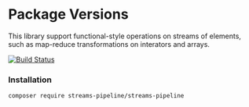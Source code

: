 # Package Versions

This library support functional-style operations on streams of elements, such as map-reduce transformations on interators and arrays.


[![Build Status](https://travis-ci.org/FabioBatSilva/streams-pipeline.svg?branch=master)](https://travis-ci.org/FabioBatSilva/streams-pipeline)

### Installation

```sh
composer require streams-pipeline/streams-pipeline
```
